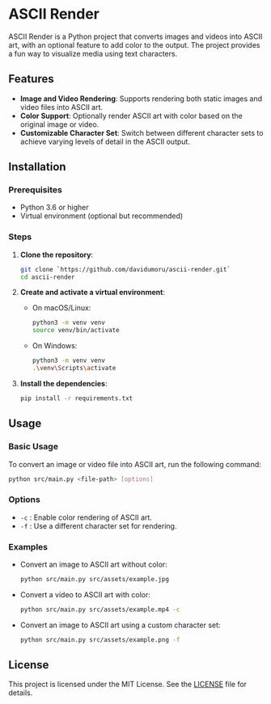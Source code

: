 # ASCII Render

ASCII Render is a Python project that converts images and videos into ASCII art, with an optional feature to add color to the output. The project provides a fun way to visualize media using text characters.

## Features

- **Image and Video Rendering**: Supports rendering both static images and video files into ASCII art.
- **Color Support**: Optionally render ASCII art with color based on the original image or video.
- **Customizable Character Set**: Switch between different character sets to achieve varying levels of detail in the ASCII output.

## Installation

### Prerequisites

- Python 3.6 or higher
- Virtual environment (optional but recommended)

### Steps

1. **Clone the repository**:

   ```bash
   git clone `https://github.com/davidumoru/ascii-render.git`
   cd ascii-render
   ```

2. **Create and activate a virtual environment**:
   - On macOS/Linux:

     ```bash
     python3 -m venv venv
     source venv/bin/activate
     ```

   - On Windows:

     ```bash
     python3 -m venv venv
     .\venv\Scripts\activate
     ```

3. **Install the dependencies**:

   ```bash
   pip install -r requirements.txt
   ```

## Usage

### Basic Usage

To convert an image or video file into ASCII art, run the following command:

```bash
python src/main.py <file-path> [options]
```

### Options

- `-c` : Enable color rendering of ASCII art.
- `-f` : Use a different character set for rendering.

### Examples

- Convert an image to ASCII art without color:

  ```bash
  python src/main.py src/assets/example.jpg
  ```

- Convert a video to ASCII art with color:

  ```bash
  python src/main.py src/assets/example.mp4 -c
  ```

- Convert an image to ASCII art using a custom character set:

  ```bash
  python src/main.py src/assets/example.png -f
  ```

## License

This project is licensed under the MIT License. See the [LICENSE](./LICENSE) file for details.
